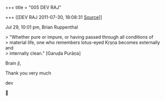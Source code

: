 +++
title = "005 DEV RAJ"

+++
[[DEV RAJ	2011-07-30, 18:08:31 [Source](https://groups.google.com/g/samskrita/c/XW9qDumtQZU)]]



Jul 29, 10:01 pm, Brian Ruppenthal

\> "Whether pure or impure, or having passed through all conditions of  
\> material life, one who remembers lotus-eyed Kṛṣṇa becomes externally and  
\> internally clean." \[Garuḍa Purāṇa\]

  
Brain jI,

Thank you very much

dev



